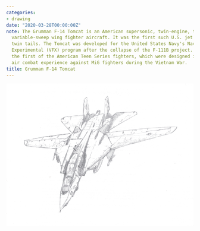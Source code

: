 ```yaml
---
categories:
- drawing
date: "2020-03-28T00:00:00Z"
note: The Grumman F-14 Tomcat is an American supersonic, twin-engine, two-seat, twin-tail,
  variable-sweep wing fighter aircraft. It was the first such U.S. jet fighter with
  twin tails. The Tomcat was developed for the United States Navy's Naval Fighter
  Experimental (VFX) program after the collapse of the F-111B project. The F-14 was
  the first of the American Teen Series fighters, which were designed incorporating
  air combat experience against MiG fighters during the Vietnam War.
title: Grumman F-14 Tomcat
---
```


<img src="/assets/pages/art/images/plane1.png">

